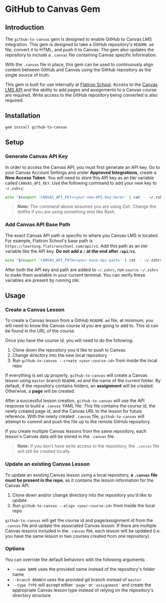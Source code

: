 # GitHub to Canvas Gem

## Introduction

The `github-to-canvas` gem is designed to enable GitHub to Canvas LMS
integration. This gem is designed to take a GitHub repository's `README.md`
file, convert it to HTML, and push it to Canvas. The gem also updates the
repository to include a `.canvas` file containing Canvas specific information.

With  the `.canvas` file in place, this gem can be used to continuously align
content between GitHub and Canvas using the GitHub repository as the single
source of truth.

This gem is built for use internally at [Flatiron School][]. Access to the
[Canvas LMS API][] and the ability to add pages and assignments to a Canvas
course are required. Write access to the GitHub repository being converted is
also required.

## Installation

`gem install github-to-canvas`

## Setup

### Generate Canvas API Key

In order to access the Canvas API, you must first generate an API key. Go to
your Canvas Account Settings and under **Approved Integrations**, create a
**New Access Token**. You will need to store this API key as an `ENV` variable
called `CANVAS_API_KEY`. Use the following command to add your new key to
`~/.zshrc`:

```sh
echo "$(export 'CANVAS_API_KEY=<your-new-API-key-here>' | cat  - ~/.zshrc)" > ~/.zshrc
```

> **Note:** The command above assumes you are using Zsh. Change the dotfile if
> you are using something else like Bash.

### Add Canvas API Base Path

The exact Canvas API path is specific to where you Canvas LMS is located. For example,
Flatiron School's base path is `https://learning.flatironschool.com/api/v1`. Add this path
as an `ENV` variable like the API key. **Do not add a `/` at the end after `/api/v1`.**

```sh
echo "$(export 'CANVAS_API_PATH=<your-base-api-path>' | cat  - ~/.zshrc)" > ~/.zshrc
```

After both the API key and path are added to `~/.zshrc`, run `source ~/.zshrc`
to make them available in your current terminal. You can verify these variables
are present by running `ENV`.

## Usage

### Create a Canvas Lesson

To create a Canvas lesson from a GitHub `README.md` file, at minimum, you will
need to know the Canvas course id you are going to add to. This id can be found
in the URL of the course.

Once you have the course id, you will need to do the following:

1. Clone down the repository you'd like to push to Canvas.
2. Change directory into the new local repository
3. Run `github-to-canvas --create <your-course-id>` from inside the local repo

If everything is set up properly, `github-to-canvas` will create a Canvas lesson
using `master` branch `README.md` and the name of the current folder. By
default, if the repository contains folders, an **assignment** will be created.
Otherwise, a **page** will be created.

After a successful lesson creation, `github-to-canvas` will use the API response
to build a `.canvas` YAML file. This file contains the course id, the newly
created page id, and the Canvas URL to the lesson for future reference. With the
newly created `.canvas` file, `github-to-canvas` will attempt to commit and push the
file up to the remote GitHub repository.

If you create multiple Canvas lessons from the same repository, each lesson's
Canvas data will be stored in the `.canvas` file.

> **Note:** If you don't have write access to the repository, the `.canvas` file
> will still be created locally.

### Update an existing Canvas Lesson

To update an existing Canvas lesson using a local repository, **a `.canvas` file
must be present in the repo**, as it contains the lesson information for the
Canvas API.

1. Clone down and/or change directory into the repository you'd like to update
2. Run `github-to-canvas --align <your-course-id>` from inside the local repo

`github-to-canvas` will get the course id and page/assignment id from the
`.canvas` file and update the associated Canvas lesson. If there are multiple
Canvas lessons included in the `.canvas` file, each lesson will be updated (i.e.
you have the same lesson in two courses created from one repository).

### Options

You can override the default behaviors with the following arguments:

* `--name NAME` uses the provided name instead of the repository's folder name
* `--branch BRANCH` uses the provided git branch instead of `master`  
* `--type TYPE` will accept either `'page'` or `'assignment'` and create the
  appropriate Canvas lesson type instead of relying on the repository's
  directory structure

[Canvas LMS API]: https://canvas.instructure.com/doc/api/index.html
[Flatiron School]: https://flatironschool.com/